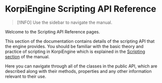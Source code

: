 ﻿# KorpiEngine Scripting API Reference

> [!INFO]
> Use the sidebar to navigate the manual.

Welcome to the Scripting API Reference pages.

This section of the documentation contains details of the scripting API that the engine provides. You should be familiar with the basic theory and practice of scripting in KorpiEngine which is explained in the [Scripting section](~/manual/scripting.md) of the manual.

Here you can navigate through all of the classes in the public API, which are described along with their methods, properties and any other information relevant to their use.